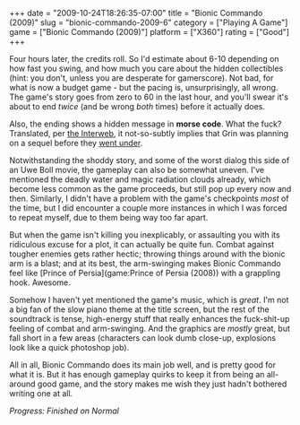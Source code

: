 +++
date = "2009-10-24T18:26:35-07:00"
title = "Bionic Commando (2009)"
slug = "bionic-commando-2009-6"
category = ["Playing A Game"]
game = ["Bionic Commando (2009)"]
platform = ["X360"]
rating = ["Good"]
+++

Four hours later, the credits roll.  So I'd estimate about 6-10 depending on how fast you swing, and how much you care about the hidden collectibles (hint: you don't, unless you are desperate for gamerscore).  Not bad, for what is now a budget game - but the pacing is, unsurprisingly, all wrong.  The game's story goes from zero to 60 in the last hour, and you'll swear it's about to end <i>twice</i> (and be wrong <i>both</i> times) before it actually does.

Also, the ending shows a hidden message in <b>morse code</b>.  What the fuck?  Translated, per <a href="http://www.bioniccommando.com/forum/showthread.php?t=1408">the Interweb</a>, it not-so-subtly implies that Grin was planning on a sequel before they <a href="http://www.joystiq.com/2009/08/12/bionic-commando-developer-grin-closes/">went under</a>.

Notwithstanding the shoddy story, and some of the worst dialog this side of an Uwe Boll movie, the gameplay can also be somewhat uneven.  I've mentioned the deadly water and magic radiation clouds already, which become less common as the game proceeds, but still pop up every now and then.  Similarly, I didn't have a problem with the game's checkpoints <i>most</i> of the time, but I did encounter a couple more instances in which I was forced to repeat myself, due to them being way too far apart.

But when the game isn't killing you inexplicably, or assaulting you with its ridiculous excuse for a plot, it can actually be quite fun.  Combat against tougher enemies gets rather hectic; throwing things around with the bionic arm is a blast; and at its best, the arm-swinging makes Bionic Commando feel like [Prince of Persia](game:Prince of Persia (2008)) with a grappling hook.  Awesome.

Somehow I haven't yet mentioned the game's music, which is <i>great</i>.  I'm not a big fan of the slow piano theme at the title screen, but the rest of the soundtrack is tense, high-energy stuff that really enhances the fuck-shit-up feeling of combat and arm-swinging.  And the graphics are <i>mostly</i> great, but fall short in a few areas (characters can look dumb close-up, explosions look like a quick photoshop job).

All in all, Bionic Commando does its main job well, and is pretty good for what it is.  But it has enough gameplay quirks to keep it from being an all-around good game, and the story makes me wish they just hadn't bothered writing one at all.

<i>Progress: Finished on Normal</i>